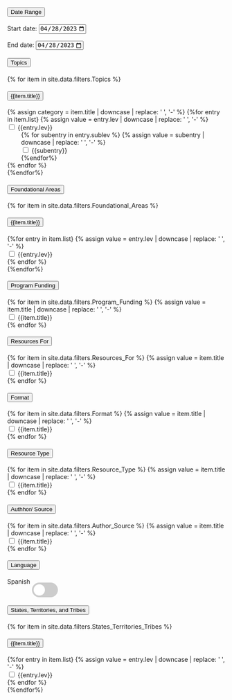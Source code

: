 <style>
  .sublev{
    padding-left: 2rem;
  }
  /* The switch - the box around the slider */
  .switch {
    position: relative;
    display: inline-block;
    width: 60px;
    height: 34px;
  }

  /* Hide default HTML checkbox */
  .switch input {
    opacity: 0;
    width: 0;
    height: 0;
  }

  /* The slider */
  .slider {
    position: absolute;
    cursor: pointer;
    top: 0;
    left: 0;
    right: 0;
    bottom: 0;
    background-color: #ccc;
    -webkit-transition: .4s;
    transition: .4s;
  }

  .slider:before {
    position: absolute;
    content: "";
    height: 26px;
    width: 26px;
    left: 4px;
    bottom: 4px;
    background-color: white;
    -webkit-transition: .4s;
    transition: .4s;
  }

  input:checked + .slider {
    background-color: #2196F3;
  }

  input:focus + .slider {
    box-shadow: 0 0 1px #2196F3;
  }

  input:checked + .slider:before {
    -webkit-transform: translateX(26px);
    -ms-transform: translateX(26px);
    transform: translateX(26px);
  }
  /* Rounded sliders */
.slider.round {
  border-radius: 34px;
}

.slider.round:before {
  border-radius: 50%;
}
</style>

<div class="usa-accordion accordion">
    <h4 class="usa-accordion__heading">
    <button
      class="usa-accordion__button"
      aria-expanded="true"
      aria-controls="a2"
    >
      Date Range
    </button>
  </h4>
  <div id="a2" class="usa-accordion__content usa-prose">
    <label for="start">Start date:</label>
    <input type="date" id="start" name="date-start"
          value="2023-04-28"
          min="1960-04-28" max="2023-04-28"
          style="margin-bottom: 1rem;">
    <br>
    <label for="start">End date:</label>
    <input type="date" id="end" name="date-end"
          value="2023-04-28"
          min="1960-04-28" max="2023-04-28">
  </div>
  <h4 class="usa-accordion__heading">
    <button
      class="usa-accordion__button"
      aria-expanded="false"
      aria-controls="a1"
    >
      Topics
    </button>
  </h4>
  <div id="a1" class="usa-accordion__content usa-prose">
    <div class="usa-accordion accordion">
        {% for item in site.data.filters.Topics %}
            <h4 class="usa-accordion__heading">
                <button            
                class="usa-accordion__button"
                aria-expanded="false"
                aria-controls="b{{forloop.index}}">
                    {{item.title}}
                </button>
            </h4>
            <div id="b{{forloop.index}}" class="usa-accordion__content usa-prose">
              {% assign category = item.title | downcase | replace: ' ', '-' %}
              {%for entry in item.list}
                {% assign value = entry.lev | downcase | replace: ' ', '-' %}
                <div class="usa-checkbox">
                    <input class="usa-checkbox__input"
                    id="check-{{value}}"
                    type="checkbox"
                    name="{{category}}"
                    value="{{value}}"
                    />
                    <label class="usa-checkbox__label" for="check-{{value}}">
                        {{entry.lev}}
                    </label>
                </div>
                <div class="sublev">
                  {% for subentry in entry.sublev %}
                  {% assign value = subentry | downcase | replace: ' ', '-' %}
                  <div class="usa-checkbox">
                      <input class="usa-checkbox__input"
                      id="check-{{value}}"
                      type="checkbox"
                      name="{{category}}"
                      value="{{value}}"
                      />
                      <label class="usa-checkbox__label" for="check-{{value}}">
                          {{subentry}}
                      </label>
                  </div>
                  {%endfor%}
                </div>
              {% endfor %}
            </div>
        {%endfor%}
    </div>
  </div>
  <h4 class="usa-accordion__heading">
    <button
      class="usa-accordion__button"
      aria-expanded="false"
      aria-controls="a3"
    >
      Foundational Areas
    </button>
  </h4>
  <div id="a3" class="usa-accordion__content usa-prose">
    <div class="usa-accordion accordion">
        {% for item in site.data.filters.Foundational_Areas %}
            <h4 class="usa-accordion__heading">
                <button            
                class="usa-accordion__button"
                aria-expanded="false"
                aria-controls="d{{forloop.index}}">
                    {{item.title}}
                </button>
            </h4>
            <div id="d{{forloop.index}}" class="usa-accordion__content usa-prose">
              {%for entry in item.list}
                {% assign value = entry.lev | downcase | replace: ' ', '-' %}
                <div class="usa-checkbox">
                    <input class="usa-checkbox__input"
                    id="check-{{value}}"
                    type="checkbox"
                    name="{{category}}"
                    value="{{value}}"
                    />
                    <label class="usa-checkbox__label" for="check-{{value}}">
                        {{entry.lev}}
                    </label>
                </div>
              {% endfor %}
            </div>
        {%endfor%}
    </div>
  </div>
  <h4 class="usa-accordion__heading">
    <button
      class="usa-accordion__button"
      aria-expanded="false"
      aria-controls="a4"
    >
      Program Funding
    </button>
  </h4>
  <div id="a4" class="usa-accordion__content usa-prose">
    {% for item in site.data.filters.Program_Funding %}
      {% assign value = item.title | downcase | replace: ' ', '-' %}
      <div class="usa-checkbox">
          <input class="usa-checkbox__input"
          id="check-{{value}}"
          type="checkbox"
          name="{{category}}"
          value="{{value}}"
          />
          <label class="usa-checkbox__label" for="check-{{value}}">
              {{item.title}}
          </label>
      </div>
    {% endfor %}
  </div>
  <h4 class="usa-accordion__heading">
    <button
      class="usa-accordion__button"
      aria-expanded="false"
      aria-controls="a5"
    >
      Resources For
    </button>
  </h4>
  <div id="a5" class="usa-accordion__content usa-prose">
    {% for item in site.data.filters.Resources_For %}
      {% assign value = item.title | downcase | replace: ' ', '-' %}
      <div class="usa-checkbox">
          <input class="usa-checkbox__input"
          id="check-{{value}}"
          type="checkbox"
          name="{{category}}"
          value="{{value}}"
          />
          <label class="usa-checkbox__label" for="check-{{value}}">
              {{item.title}}
          </label>
      </div>
    {% endfor %}
  </div>
  <h4 class="usa-accordion__heading">
    <button
      class="usa-accordion__button"
      aria-expanded="false"
      aria-controls="a6"
    >
      Format
    </button>
  </h4>
  <div id="a6" class="usa-accordion__content usa-prose">
    {% for item in site.data.filters.Format %}
      {% assign value = item.title | downcase | replace: ' ', '-' %}
      <div class="usa-checkbox">
          <input class="usa-checkbox__input"
          id="check-{{value}}"
          type="checkbox"
          name="{{category}}"
          value="{{value}}"
          />
          <label class="usa-checkbox__label" for="check-{{value}}">
              {{item.title}}
          </label>
      </div>
    {% endfor %}
  </div>
  <h4 class="usa-accordion__heading">
    <button
      class="usa-accordion__button"
      aria-expanded="false"
      aria-controls="a7"
    >
      Resource Type
    </button>
  </h4>
  <div id="a7" class="usa-accordion__content usa-prose">
    {% for item in site.data.filters.Resource_Type %}
      {% assign value = item.title | downcase | replace: ' ', '-' %}
      <div class="usa-checkbox">
          <input class="usa-checkbox__input"
          id="check-{{value}}"
          type="checkbox"
          name="{{category}}"
          value="{{value}}"
          />
          <label class="usa-checkbox__label" for="check-{{value}}">
              {{item.title}}
          </label>
      </div>
    {% endfor %}
  </div>
  <h4 class="usa-accordion__heading">
    <button
      class="usa-accordion__button"
      aria-expanded="false"
      aria-controls="a8"
    >
      Authhor/ Source
    </button>
  </h4>
  <div id="a8" class="usa-accordion__content usa-prose">
    {% for item in site.data.filters.Author_Source %}
      {% assign value = item.title | downcase | replace: ' ', '-' %}
      <div class="usa-checkbox">
          <input class="usa-checkbox__input"
          id="check-{{value}}"
          type="checkbox"
          name="{{category}}"
          value="{{value}}"
          />
          <label class="usa-checkbox__label" for="check-{{value}}">
              {{item.title}}
          </label>
      </div>
    {% endfor %}
  </div>
  <h4 class="usa-accordion__heading">
    <button
      class="usa-accordion__button"
      aria-expanded="false"
      aria-controls="a9"
    >
      Language
    </button>
  </h4>
  <div id="a9" class="usa-accordion__content usa-prose">
    <span>Spanish</span>
    <label class="switch">
    <input type="checkbox">
    <span class="slider round"></span>
</label>
  </div>
  <h4 class="usa-accordion__heading">
    <button
      class="usa-accordion__button"
      aria-expanded="true"
      aria-controls="a10"
    >
      States, Territories, and Tribes
    </button>
  </h4>
  <div id="a10" class="usa-accordion__content usa-prose">
    <div class="usa-accordion accordion">
        {% for item in site.data.filters.States_Territories_Tribes %}
            <h4 class="usa-accordion__heading">
                <button            
                class="usa-accordion__button"
                aria-expanded="false"
                aria-controls="g{{forloop.index}}">
                    {{item.title}}
                </button>
            </h4>
            <div id="g{{forloop.index}}" class="usa-accordion__content usa-prose">
              {%for entry in item.list}
                {% assign value = entry.lev | downcase | replace: ' ', '-' %}
                <div class="usa-checkbox">
                    <input class="usa-checkbox__input"
                    id="check-{{value}}"
                    type="checkbox"
                    name="{{category}}"
                    value="{{value}}"
                    />
                    <label class="usa-checkbox__label" for="check-{{value}}">
                        {{entry.lev}}
                    </label>
                </div>
              {% endfor %}
            </div>
        {%endfor%}
    </div>
  </div>
</div>

